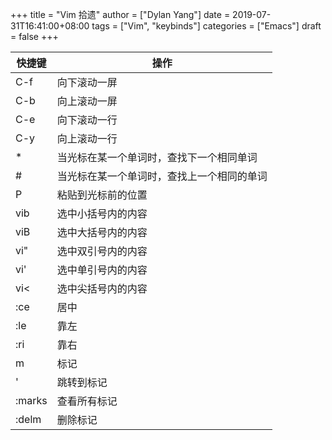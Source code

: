 +++
title = "Vim 拾遗"
author = ["Dylan Yang"]
date = 2019-07-31T16:41:00+08:00
tags = ["Vim", "keybinds"]
categories = ["Emacs"]
draft = false
+++

| 快捷键 | 操作                  |
|-----|---------------------|
| C-f    | 向下滚动一屏          |
| C-b    | 向上滚动一屏          |
| C-e    | 向下滚动一行          |
| C-y    | 向上滚动一行          |
| \*     | 当光标在某一个单词时，查找下一个相同单词 |
| #      | 当光标在某一个单词时，查找上一个相同的单词 |
| P      | 粘贴到光标前的位置    |
| vib    | 选中小括号内的内容    |
| viB    | 选中大括号内的内容    |
| vi"    | 选中双引号内的内容    |
| vi'    | 选中单引号内的内容    |
| vi<    | 选中尖括号内的内容    |
| :ce    | 居中                  |
| :le    | 靠左                  |
| :ri    | 靠右                  |
| m      | 标记                  |
| '      | 跳转到标记            |
| :marks | 查看所有标记          |
| :delm  | 删除标记              |
